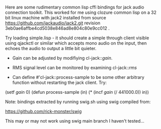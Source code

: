 Here are some rudimentary common lisp cffi bindings for jack audio connection toolkit.  This worked for me using clozure common lisp on a 32 bit linux machine with jack2 installed from source https://github.com/jackaudio/jack2.git revision 3eb0ae6affbe4cd5038e846ad8e804c80e9cc012 .

Try loading simple.lisp - it should create a simple through client visible using qjackctl or similar which accepts mono audio on the input, then echoes the audio to output a little bit quieter.

* Gain can be adjusted by modifiying cl-jack::*gain*.

* RMS signal level can be monitored by examining cl-jack::*rms*

* Can define #'cl-jack::process-sample to be some other arbitrary function without restarting the jack client.  Try:

(setf *gain* 0)
(defun process-sample (in)
   (* (incf *gain* (/ 441000.0))
      in))

Note: bindings extracted by running swig.sh using swig compiled from:

https://github.com/rick-monster/swig

This may or may not work using swig main branch I haven't tested...